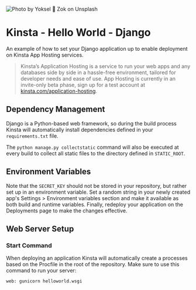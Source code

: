 ![Photo by Yoksel 🌿 Zok on Unsplash](https://user-images.githubusercontent.com/2342458/202705332-ac5f854f-6622-462d-b5c9-f2f1f0d61b45.png)

# Kinsta - Hello World - Django
An example of how to set your Django application up to enable deployment on Kinsta App Hosting services.

> Kinsta’s Application Hosting is a service to run your web apps and any databases side by side in a hassle-free 
environment, tailored for developer needs and ease of use. App Hosting is currently in an invite-only beta phase, 
sign up for a test account at [kinsta.com/application-hosting](https://kinsta.com/application-hosting/).

## Dependency Management
Django is a Python-based web framework, so during the build process Kinsta will automatically install dependencies 
defined in your `requirements.txt` file.

The `python manage.py collectstatic` command will also be executed at every build to collect all static files to 
the 
directory defined in `STATIC_ROOT`.

## Environment Variables

Note that the `SECRET_KEY` should not be stored in your repository, but rather set up in an environment 
variable. Set a random string in your newly created app's Settings > Environment variables section and make it 
available as both build and runtime variables. Finally, redeploy your application on the Deployments page to 
make the changes effective.

## Web Server Setup

### Start Command
When deploying an application Kinsta will automatically create a processes based on the Procfile in the root of 
the repository. Make sure to use this command to run your server:

```
web: gunicorn helloworld.wsgi
```
